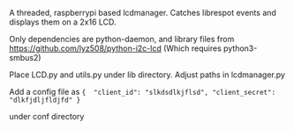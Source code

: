 A threaded, raspberrypi based lcdmanager. Catches librespot events and displays them on a 2x16 LCD. 

Only dependencies are python-daemon, and library files from https://github.com/lyz508/python-i2c-lcd (Which requires python3-smbus2)

Place LCD.py and utils.py under lib directory. Adjust paths in lcdmanager.py

Add a config file as
    ```
       { 
          "client_id": "slkdsdlkjflsd",
          "client_secret": "dlkfjdljfldjfd"
       }
    ```

under conf directory


